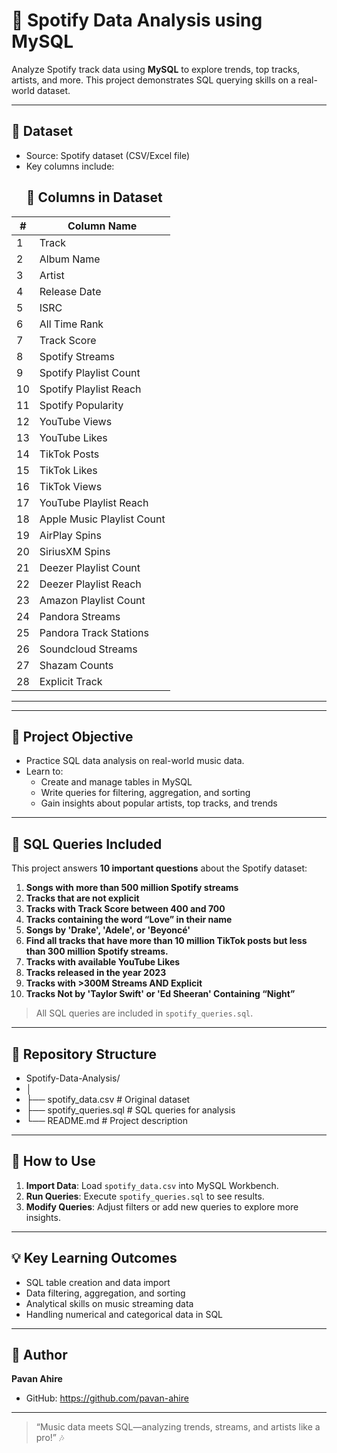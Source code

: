 # 🎵 Spotify Data Analysis using MySQL

Analyze Spotify track data using **MySQL** to explore trends, top tracks, artists, and more. This project demonstrates SQL querying skills on a real-world dataset.

---

## 📂 Dataset
- Source: Spotify dataset (CSV/Excel file)  
- Key columns include:
  ## 📝 Columns in Dataset

| #  | Column Name                    |
|----|--------------------------------|
| 1  | Track                          |
| 2  | Album Name                     |
| 3  | Artist                         |
| 4  | Release Date                   |
| 5  | ISRC                           |
| 6  | All Time Rank                  |
| 7  | Track Score                    |
| 8  | Spotify Streams                |
| 9  | Spotify Playlist Count         |
| 10 | Spotify Playlist Reach         |
| 11 | Spotify Popularity             |
| 12 | YouTube Views                  |
| 13 | YouTube Likes                  |
| 14 | TikTok Posts                   |
| 15 | TikTok Likes                   |
| 16 | TikTok Views                   |
| 17 | YouTube Playlist Reach         |
| 18 | Apple Music Playlist Count     |
| 19 | AirPlay Spins                  |
| 20 | SiriusXM Spins                 |
| 21 | Deezer Playlist Count          |
| 22 | Deezer Playlist Reach          |
| 23 | Amazon Playlist Count          |
| 24 | Pandora Streams                |
| 25 | Pandora Track Stations         |
| 26 | Soundcloud Streams             |
| 27 | Shazam Counts                  |
| 28 | Explicit Track                 |
---------------------------------------

---

## 🎯 Project Objective
- Practice SQL data analysis on real-world music data.  
- Learn to:
  - Create and manage tables in MySQL  
  - Write queries for filtering, aggregation, and sorting  
  - Gain insights about popular artists, top tracks, and trends

---

## 📝 SQL Queries Included
This project answers **10 important questions** about the Spotify dataset:

1. **Songs with more than 500 million Spotify streams**   
2. **Tracks that are not explicit**
3. **Tracks with Track Score between 400 and 700** 
4. **Tracks containing the word “Love” in their name** 
5. **Songs by 'Drake', 'Adele', or 'Beyoncé'**
6. **Find all tracks that have more than 10 million TikTok posts but less than 300 million Spotify streams.** 
7. **Tracks with available YouTube Likes** 
8. **Tracks released in the year 2023** 
9. **Tracks with >300M Streams AND Explicit**  
10. **Tracks Not by 'Taylor Swift' or 'Ed Sheeran' Containing “Night”**



> All SQL queries are included in `spotify_queries.sql`.

---

## 📁 Repository Structure

- Spotify-Data-Analysis/
- │
- ├── spotify_data.csv # Original dataset
- ├── spotify_queries.sql # SQL queries for analysis
- └── README.md # Project description


---

## 🚀 How to Use
1. **Import Data**: Load `spotify_data.csv` into MySQL Workbench.  
2. **Run Queries**: Execute `spotify_queries.sql` to see results.  
3. **Modify Queries**: Adjust filters or add new queries to explore more insights.  

---

## 💡 Key Learning Outcomes
- SQL table creation and data import  
- Data filtering, aggregation, and sorting  
- Analytical skills on music streaming data  
- Handling numerical and categorical data in SQL

---

## 🔗 Author
**Pavan Ahire**  
- GitHub: https://github.com/pavan-ahire

---

> “Music data meets SQL—analyzing trends, streams, and artists like a pro!” 🎶

